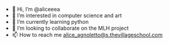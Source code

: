 - 👋 Hi, I’m @aliceeea
- 👀 I’m interested in computer science and art
- 🌱 I’m currently learning python
- 💞️ I’m looking to collaborate on the MLH project
- 📫 How to reach me alice_agnoletto@s.thevillageschool.com

<!---
aliceeea/aliceeea is a ✨ special ✨ repository because its `README.md` (this file) appears on your GitHub profile.
You can click the Preview link to take a look at your changes.
--->
